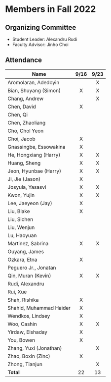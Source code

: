 # Members in Fall 2022

## Organizing Committee

* Student Leader: Alexandru Rudi
* Faculty Advisor: Jinho Choi

## Attendance

|  Name | 9/16 | 9/23 |
|-------------------------|:--:|:--:|
| Aromolaran, Adedoyin    |    | X  |
| Bian, Shuyang (Simon)   | X  | X  |
| Chang, Andrew           |    | X  |
| Chen, David             | X  |    | 
| Chen, Qi                |    |    |
| Chen, Zhaoliang         |    |    |
| Cho, Chol Yeon          |    |    |
| Choi, Jacob             | X  |    |
| Gnassingbe, Essowakina  | X  |    |
| He, Hongxiang (Harry)   | X  | X  |
| Huang, Sheng            | X  | X  |
| Jeon, Hyunbae (Harry)   | X  | X  |
| Ji, Jie (Jason)         | X  |    |
| Josyula, Yasasvi        | X  | X  |
| Kwon, Yujin             | X  | X  |
| Lee, Jaeyeon (Jay)      | X  |    |
| Liu, Blake              | X  |    |
| Liu, Sichen             |    |    |
| Liu, Wenjun             |    |    |
| Lu, Haoyuan             |    |    |
| Martinez, Sabrina       | X  | X  |
| Ouyang, James           |    |    |
| Ozkara, Etna            | X  |    |
| Peguero Jr., Jonatan    |    |    |
| Qin, Muran (Kevin)      | X  | X  |
| Rudi, Alexandru         |    |    |
| Rui, Xue                |    |    |
| Shah, Rishika           | X  |    |
| Shahid, Muhammad Haider | X  |    |
| Wendkos, Lindsey        | X  |    |
| Woo, Cashin             | X  | X  |
| Yirdaw, Elshaday        | X  |    |
| You, Bowen              | X  |    |
| Zhang, Yuxi (Jonathan)  |    | X  |
| Zhao, Boxin (Zinc)      | X  |    |
| Zhong, Tianjun          |    | X  |
| **Total**               | 22 | 13 |